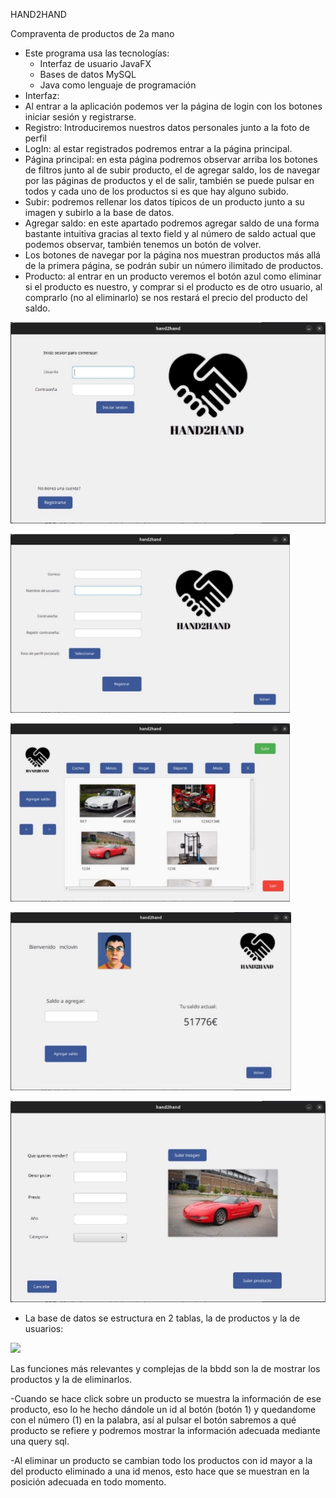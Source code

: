 ﻿HAND2HAND

Compraventa de productos de 2a mano

- Este programa usa las tecnologías:
  - Interfaz de usuario JavaFX
  - Bases de datos MySQL
  - Java como lenguaje de programación
- Interfaz:
- Al entrar a la aplicación podemos ver la página de login con los botones iniciar sesión y registrarse.
- Registro: Introduciremos nuestros datos personales junto a la foto de perfil
- LogIn: al estar registrados podremos entrar a la página principal.
- Página principal: en esta página podremos observar arriba los botones de filtros junto al de subir producto, el de agregar saldo, los de navegar por las páginas de productos y el de salir, también se puede pulsar en todos y cada uno de los productos si es que hay alguno subido.
- Subir: podremos rellenar los datos típicos de un producto junto a su imagen y subirlo a la base de datos.
- Agregar saldo: en este apartado podremos agregar saldo de una forma bastante intuitiva gracias al texto field y al número de saldo actual que podemos observar, también tenemos un botón de volver.
- Los botones de navegar por la página nos muestran productos más allá de la primera página, se podrán subir un número ilimitado de productos.
- Producto: al entrar en un producto veremos el botón azul como eliminar si el producto es nuestro, y comprar si el producto es de otro usuario, al comprarlo (no al eliminarlo) se nos restará el precio del producto del saldo.

![](Aspose.Words.ae90a47c-529c-4583-81a3-1ff0a3d5e694.001.jpeg)

![](Aspose.Words.ae90a47c-529c-4583-81a3-1ff0a3d5e694.002.jpeg)

![](Aspose.Words.ae90a47c-529c-4583-81a3-1ff0a3d5e694.003.jpeg)

![](Aspose.Words.ae90a47c-529c-4583-81a3-1ff0a3d5e694.004.jpeg)

![](Aspose.Words.ae90a47c-529c-4583-81a3-1ff0a3d5e694.005.jpeg)

- La base de datos se estructura en 2 tablas, la de productos y la de usuarios:

![](Aspose.Words.ae90a47c-529c-4583-81a3-1ff0a3d5e694.006.png)

Las funciones más relevantes y complejas de la bbdd son la de mostrar los productos y la de eliminarlos.

-Cuando se hace click sobre un producto se muestra la información de ese producto, eso lo he hecho dándole un id al botón (botón 1) y quedandome con el número (1) en la palabra, así al pulsar el botón sabremos a qué producto se refiere y podremos mostrar la información adecuada mediante una query sql.

-Al eliminar un producto se cambian todo los productos con id mayor a la del producto eliminado a una id menos, esto hace que se muestran en la posición adecuada en todo momento.
